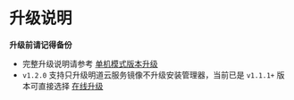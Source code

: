 # 升级说明

**升级前请记得备份**

- 完整升级说明请参考 [单机模式版本升级](https://github.com/mingdaocom/private-deployment/wiki/%E5%8D%95%E6%9C%BA%E6%A8%A1%E5%BC%8F%E7%89%88%E6%9C%AC%E5%8D%87%E7%BA%A7
)
- `v1.2.0` 支持只升级明道云服务镜像不升级安装管理器，当前已是 `v1.1.1+` 版本可直接选择 [在线升级](https://github.com/mingdaocom/private-deployment/wiki/%E5%8D%95%E6%9C%BA%E6%A8%A1%E5%BC%8F%E7%89%88%E6%9C%AC%E5%8D%87%E7%BA%A7#%E5%9C%A8%E7%BA%BF%E5%8D%87%E7%BA%A7)

